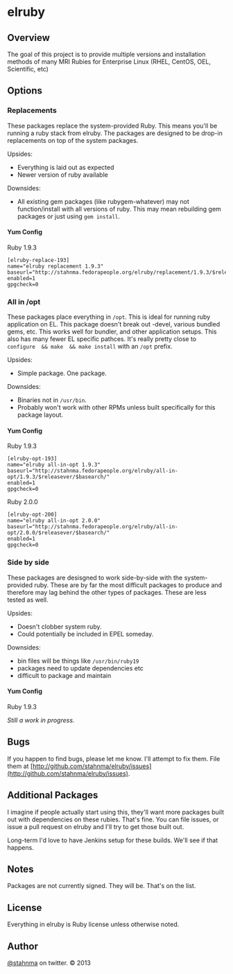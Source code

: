 # elruby

## Overview

The goal of this project is to provide multiple versions and installation methods of many MRI Rubies for Enterprise Linux (RHEL, CentOS, OEL, Scientific, etc)

## Options

### Replacements
These packages replace the system-provided Ruby. This means you'll be running a ruby stack from elruby. The packages are designed to be drop-in replacements on top of the system packages.

Upsides:

  * Everything is laid out as expected
  * Newer version of ruby available

Downsides:

  * All existing gem packages (like rubygem-whatever) may not function/install with all versions of ruby. This may mean rebuilding gem packages or just using `gem install`.

#### Yum Config
Ruby 1.9.3

    [elruby-replace-193]
    name="elruby replacement 1.9.3"
    baseurl="http://stahnma.fedorapeople.org/elruby/replacement/1.9.3/$releasever/$basearch/"
    enabled=1
    gpgcheck=0


### All in /opt
These packages place everything in `/opt`. This is ideal for running ruby application on EL. This package doesn't break out -devel, various bundled gems, etc. This works well for bundler, and other application setups. This also has many fewer EL specific pathces. It's really pretty close to `configure  && make  && make install` with an `/opt` prefix.

Upsides:

  * Simple package. One package.

Downsides:

  * Binaries not in `/usr/bin`.
  * Probably won't work with other RPMs unless built specifically for this package layout.


#### Yum Config
Ruby 1.9.3

    [elruby-opt-193]
    name="elruby all-in-opt 1.9.3"
    baseurl="http://stahnma.fedorapeople.org/elruby/all-in-opt/1.9.3/$releasever/$basearch/"
    enabled=1
    gpgcheck=0

 Ruby 2.0.0

    [elruby-opt-200]
    name="elruby all-in-opt 2.0.0"
    baseurl="http://stahnma.fedorapeople.org/elruby/all-in-opt/2.0.0/$releasever/$basearch/"
    enabled=1
    gpgcheck=0

### Side by side
These packages are desisgned to work side-by-side with the system-provided ruby. These are by far the most difficult packages to produce and therefore may lag behind the other types of packages. These are less tested as well.

Upsides:

  * Doesn't clobber system ruby.
  * Could potentially be included in EPEL someday.

Downsides:

  * bin files will be things like `/usr/bin/ruby19`
  * packages need to update dependencies etc
  * difficult to package and maintain

#### Yum Config
Ruby 1.9.3

_Still a work in progress._

## Bugs
If you happen to find bugs, please let me know. I'll attempt to fix them. File them at [http://github.com/stahnma/elruby/issues](http://github.com/stahnma/elruby/issues).

## Additional Packages
I imagine if people actually start using this, they'll want more packages built out with dependencies on these rubies. That's fine. You can file issues, or issue a pull request on elruby and I'll try to get those built out.

Long-term I'd love to have Jenkins setup for these builds. We'll see if that happens.

## Notes
Packages are not currently signed. They will be. That's on the list.

## License
Everything in elruby is Ruby license unless otherwise noted.

## Author
[@stahnma](http://twitter.com/stahnma) on twitter. © 2013
